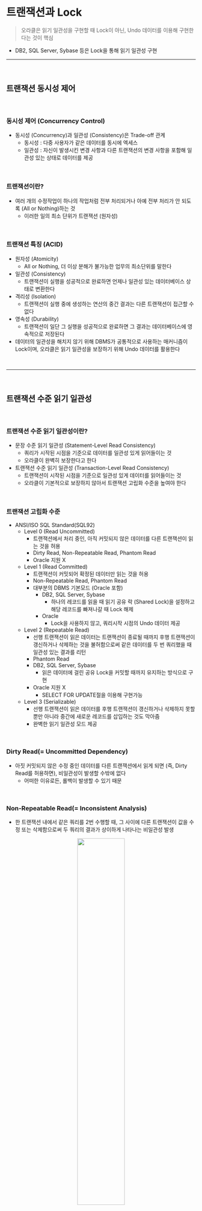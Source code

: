 # 트랜잭션과 Lock
> 오라클은 읽기 일관성을 구현할 때 Lock이 아닌, Undo 데이터를 이용해 구현한다는 것이 핵심
* DB2, SQL Server, Sybase 등은 Lock을 통해 읽기 일관성 구현

<hr>
<br>

## 트랜잭션 동시성 제어
#### 

<br>

### 동시성 제어 (Concurrency Control)
* 동시성 (Concurrency)과 일관성 (Consistency)은 Trade-off 관계
  * 동시성 : 다중 사용자가 같은 데이터를 동시에 엑세스
  * 일관성 : 자신이 발생시킨 변경 사항과 다른 트랜잭션의 변경 사항을 포함해 일관성 있는 상태로 데이터를 제공

<br>

### 트랜잭션이란? 
* 여러 개의 수정작업이 하나의 작업처럼 전부 처리되거나 아예 전부 처리가 안 되도록 (All or Nothing)하는 것
  * 이러한 일의 최소 단위가 트랜잭션 (원자성)

<br>

### 트랜잭션 특징 (ACID)
* 원자성 (Atomicity)
  * All or Nothing, 더 이상 분해가 불가능한 업무의 최소단위를 말한다
* 일관성 (Consistency)
  * 트랜잭션이 실행을 성공적으로 완료하면 언제나 일관성 있는 데이터베이스 상태로 변환한다
* 격리성 (Isolation)
  * 트랜잭션이 실행 중에 생성하는 연산의 중간 결과는 다른 트랜잭션이 접근할 수 없다
* 영속성 (Durability)
  * 트랜잭션이 일단 그 실행을 성공적으로 완료하면 그 결과는 데이터베이스에 영속적으로 저장된다
* 데이터의 일관성을 해치지 않기 위해 DBMS가 공통적으로 사용하는 매커니즘이 Lock이며, 오라클은 읽기 일관성을 보장하기 위해 Undo 데이터를 활용한다

<br>
<hr>
<br>

## 트랜잭션 수준 읽기 일관성
#### 

<br>

### 트랜잭션 수준 읽기 일관성이란?
* 문장 수준 읽기 일관성 (Statement-Level Read Consistency)
  * 쿼리가 시작된 시점을 기준으로 데이터를 일관성 있게 읽어들이는 것
  * 오라클이 완벽히 보장한다고 한다
* 트랜잭션 수준 읽기 일관성 (Transaction-Level Read Consistency)
  * 트랜잭션이 시작된 시점을 기준으로 일관성 있게 데이터를 읽어들이는 것
  * 오라클이 기본적으로 보장하지 않아서 트랜잭션 고립화 수준을 높여야 한다

<br> 

### 트랜잭션 고립화 수준
* ANSI/ISO SQL Standard(SQL92)
  * Level 0 (Read Uncommitted)
    * 트랜잭션에서 처리 중인, 아직 커밋되지 않은 데이터를 다른 트랜잭션이 읽는 것을 허용
    * Dirty Read, Non-Repeatable Read, Phantom Read
    * Oracle 지원 X
  * Level 1 (Read Committed)
    * 트랜잭션이 커밋되어 확정된 데이터만 읽는 것을 허용
    * Non-Repeatable Read, Phantom Read
    * 대부분의 DBMS 기본모드 (Oracle 포함)
      * DB2, SQL Server, Sybase
        * 하나의 레코드를 읽을 때 읽기 공유 락 (Shared Lock)을 설정하고 해당 레코드를 빠져나갈 때 Lock 해제
      * Oracle
        * Lock을 사용하지 않고, 쿼리시작 시점의 Undo 데이터 제공
  * Level 2 (Repeatable Read)
    * 선행 트랜잭션이 읽은 데이터는 트랜잭션이 종료될 때까지 후행 트랜잭션이 갱신하거나 삭제하는 것을 불허함으로써 같은 데이터를 두 번 쿼리했을 때 일관성 있는 결과를 리턴
    * Phantom Read
    * DB2, SQL Server, Sybase
      * 읽은 데이터에 걸린 공유 Lock을 커밋할 때까지 유지하는 방식으로 구현
    * Oracle 지원 X
      * SELECT FOR UPDATE절을 이용해 구현가능
  * Level 3 (Serializable)
    * 선행 트랜잭션이 읽은 데이터를 후행 트랜잭션이 갱신하거나 삭제하지 못할 뿐만 아니라 중간에 새로운 레코드를 삽입하는 것도 막아줌
    * 완벽한 읽기 일관성 모드 제공

<br>

### Dirty Read(= Uncommitted Dependency)
* 아짓 커밋되지 않은 수정 중인 데이터를 다른 트랜잭션에서 읽게 되면 (즉, Dirty Read를 허용하면), 비일관성이 발생할 수밖에 없다
  * 어떠한 이유로든, 롤백이 발생할 수 있기 때문

<br>

### Non-Repeatable Read(= Inconsistent Analysis)
* 한 트랜잭션 내에서 같은 쿼리를 2번 수행할 때, 그 사이에 다른 트랜잭션이 값을 수정 또는 삭제함으로써 두 쿼리의 결과가 상이하게 나타나는 비일관성 발생

<div align="center">
 <img width="50%" src="https://github.com/PoSungKim/development_study/assets/37537227/8367de21-73d4-4ba2-8618-6ec6067cb1ff" />
</div>

* Non-Repeatable Read가 발생하면, 중간에 TX2로 인해 당월주문금액이 변경되어서 해당 고객이 A등급이 되어도, TX1에서는 이미 `:amt` 값을 가지고 있어서 A등급이 아니라, B등급이 되어버린다
  * 즉, Lost Update 발생
* 이를 방지하기 위해서는 TX1의 SELECT절을 FOR UPDATE절로 변경해야 한다
  * TX2는 TX1이 설정한 레코드 Lock을 기다렸다가, TX1이 COMMIT 후 레코드 Lock 해제가 되면 TX2가 실행되어 결과적으로 해당 고객의 등급은 A등급이 된다
* 바로 UPDATE를 했으면, DB버퍼 캐시 블록의 Record Byte와 ITL 슬롯, UNDO 세그먼트의 트랜젝션 테이블 슬롯에 락이 걸려서 TX2가 TX1을 대기해야 했을텐데, 선 SELECT 후 UPDATE 였기 때문에 SELECT FOR UPDATE로 락을 잡아주는 것이 비즈니스적으로 그리고 시스템적으로 옳다
 
<div align="center">
 <img width="50%" src="https://github.com/PoSungKim/development_study/assets/37537227/c4439a36-484e-47b7-9c53-43d2fb7494cd" />
</div>

* TX1 t1에서 그냥 SELECT만 하면, TX t2,3에서 UPDATE 및 COMMIT 성공적으로 진행한다
  * 이후에 TX1 t4에서 UPDATE 할 때
    * CONSISTENT 모드로 쿼리 SCN과 블록 SCN을 비교하여 쿼리가 시작되었을 존재했던 갱신대상인 계좌번호(123)를 식별한 이후에,
    * CURRENT 모드로 갱신하기 때문에, 계좌번호(123)가 데이터에 접근하는 순간에 이미 COMMIT 되어서 가지고 있던 값인 (잔고 55,000 - 50,000 = 5000원)을 사용한다
    * 따라서, 5000원은 `잔고 >= 10000원` WHERE 조건문을 만족하지 않기 때문에, alert가 발생한다
* 즉, 55,000원이 중간에 5,000원이 되어서 "잔고부족" alert가 발생
  * 사용자 입장에서는 금액이 충분했는데, 갑자기 "잔고부족"이 발생하는 현상을 경험
* 만약, SELECT의 `:balance`를 사용했으면, 상단의 사례와 동일하게 Tx2의 변경사항이 아예 없어지면서 Lost Update 발생

<br>

### Phantom Read
* 한 트랜잭션 안에서 일정범위의 레코드들을 두 번 이상 읽을 때, 첫 번째 쿼리에서 없던 유령(Phantom) 레코드가 두 번째 쿼리에서 나타나는 현상
  * 트랜잭션 도중에 새로운 레코드가 삽입되는 것을 허용하기 때문에 발생

<div align="center">
 <img width="50%" src="https://github.com/PoSungKim/development_study/assets/37537227/0f3f1592-25ec-40d0-b00c-25153426429e" />
</div>

* TX1 트랜잭션이 지역별고객과 연령대별고객을 연속해서 집계하는 도중에 새로운 고객이 TX2 트랜잭션에 의해 등록된 상황
  * 결과적으로, 지역별고객 및 연령대별고객 두 집계 테이블을 통해 총고객수를 조회하면 서로 결과 값이 다른 불일치 상태 발생
* Phantom Read를 방지하기 위해서는 트랜잭션 고립화 수준을 Level3 (Serializable)로 변경 필요
  ```sql
  set transaction isolation level serializable
  ```
  * 다만, 고립화 수준이 올라가면, 데이터 일관성을 확보되지만, 동시성이 떨어진다
* 오라클은 Lock을 전혀 사용하지 않은 상태에서 (1)번과 (2)번 쿼리 모두 SCN 확인 과정을 통해 t1 시점에 존재했던 고객만으로 대상으로 집계를 수행하므로 동시성을 저하시키지 않으면서 일관성을 유지한다

<div align="center">
 <img width="50%" src="https://github.com/PoSungKim/development_study/assets/37537227/abeea036-9a41-4330-8db4-a052509350c8" />
</div>

* 원래 의도
  * TX1에서 INSERT한 로그까지만 포함해서 DELETE
* 실제 연산
  * TX2 t2,3에서 INSERT한 로그까지 모두 포함해서 DELETE
  * INSERT/UPDATE/DELETE은 `CONSISTENT 모드로 갱신대상을 식별하고, CURRENT 모드로 갱신`하기 때문
* 해결방안
  * Isolation Level을 3 (Serializable)로 변경
  * TX1 INSERT/DELETE문에 일시 조건 추가 

<div align="center">
 <img width="50%" src="https://github.com/PoSungKim/development_study/assets/37537227/88b2f325-126d-4262-870c-3160f4b528c0" />
</div>

* 보편적인 DBMS의 그래프
* 다만, 오라클은 고립화 수준 (Isolation Level)이 올라가도, Lock을 사용하지 않으므로 동시성이 저하되지는 않는다

<div align="center">
 <img width="50%" src="https://github.com/PoSungKim/development_study/assets/37537227/f17a586b-19af-4b8c-acc4-dfc4dff00ffe" />
</div>

* Serializable_aborts (ORA-08177)
  * 시작데이터 : 고객번호(5)의 잔고(1,000)
  * Serializable 미변경 : 고객번호(5)의 잔고 (2,500)
  * Serializable 변경 : 고객번호(5)의 잔고 (1,500)
    * TX2의 UPDATE문에 대한 Lost Update가 발생하면서 ORA-08177 발생

<br>
<hr>
<br>

## 비관적 vs. 낙관적 동시성 제어
#### 동시성 제어 = {비관적 동시성 제어, 낙관적 동시성 제어}

<br>

### 비관적 vs. 낙관적 동시성 제어
* 비관적 동시성 제어 (Pessimistic Concurrency Control)
  * 사용자들이 같은 데이터를 동시에 수정할 것이라고 가정
  * 한 사용자가 데이터를 읽는 시점에 Lock을 걸고 조회 또는 갱신처리가 완료될 때까지 유지
* 낙관적 동시성 제어 (Optimistic Concurrency Control)
  * 사용자들이 같은 데이터를 동시에 수정하지 않을 것이라고 가정
  * 읽는 시점에 Lock을 사용하지는 않지만, 데이터를 수정하고자 하는 시점에 앞서 읽은 데이터가 다른 사용에 의해 변경되었는지를 반드시 검사
* 동시성 제어가 있는 낙관적 프로그램밍
  ```sql
  INSERT INTO 주문
  SELECT :상품코드, :고객ID, :주문일시, :상점번호, ...
  FROM   상품
  WHERE  상품코드 = :상품코드
  AND    가격 = :가격; -- 주문을 시작한 시점 가격
  
  if sql%rowcount = 0 then;
    alert('상품가격이 변경되었습니다.');
  else if;
  ```
  * 주문 쿼리가 시작된 시점의 가격으로 상품 조회해서 주문에 등록한다
    * 상품 조회 시에 1,000원이었던 상품이 주문을 진행하는 동안, 가격이 수정돼서 결제를 완료하는 순간에는 1,200원으로 변경되는 상황
    * INSERT 0건이 발생하고, sql%rowcount는 0건이 된다

<br>

### 비관적 동시성 제어
* 비관적 동시성 제어를 위한 기본적인 구현 패턴
* 상황
  * 우수 고객을 대상으로 적립포인트를 추가시켜주는 이벤트를 실시한다고 가정
* 일관성 문제점
  * 고객의 다양한 실적정보를 읽고 복잡한 산출공식을 이용해 적립포인트를 계산하는 동안 (SELECT문 이후와 UPDATE문 이전 사이)
  * 다른 트랜잭션이 같은 고객레코드를 변경한다면 문제 발생 가능

```sql
SELECT 적립포인트, 방문횟수, 최근방문일시, 구매실적
FROM   고객
WHERE  고객번호 = :cust_nm
FOR UPDATE

-- 새로운 적립포인트 계산

UPDATE 고객
SET    적립포인트 = :적립포인트
WHERE  고객번호  = :cust_num
```

* 일관성 해결점
  * SELECT FOR UPDATE로 해당 고객 레코드에 Lock 설정하면 데이터 일관성 유지 가능
* 동시성 우려점
  * SELECT 시점에 Lock을 거는 비관적 동시성 제어는 시스템 동시성을 떨어트림
* 동시성 해결점
  * WAIT or NOWAIT 옵션을 함께 사용

```sql
SELECT
...
FOR UPDATE NOWAIT  -- 대기없이 Exception(ORA-00054)을 던짐

FOR UPDATE WAIT 3  -- 3초 대기 후 Exception(ORA-3006)을 던짐
```
* 해당 Exception을 Catch해서 "다른 사용자에 의해 변경 중이므로 다시 시도하십시오."라는 메세지로 다시 Throw 가능
* 금융권에서는 SELECT FOR UPDATE 자주 사용

<br>

### 낙관적 동시성 제어
* Lock을 걸지 않되, 중간에 변경사항이 있으면 UPDATE 0건이 되는 패턴
* 예시1)
  * SELECT로 조회한 정보들로 UPDATE WHERE절에 모두 포함시키는 예시
```sql
SELECT 적립포인트, 방문횟수, 최근방문일시, 구매실적 INTO :a, :b, :c, :d
FROM   고객
WHERE  고객번호 = :cust_num;

-- 새로운 적립포인트 계산

UPDATE 고객 SET 적립포인트 = :적립포인트
WHERE  고객번호 = :cust_num
AND    적립포인트 = :a
AND    방문횟수 = :b
AND    최근방문일시 = :c
AND    구매실적 = :d ;

if sql%rowcount = 0 then
  alert('다른 사용자에 의해 변경되었습니다.');
end if;
```

* 예시2)
  * 테이블의 최종변경일시를 관리하는 칼럼을 활용하는 예시
```sql
SELECT 적립포인트, 방문횟수, 최근방문일시, 구매실적, 변경일시
INTO :a, :b, :c, :d, :mod_dt
FROM   고객
WHERE  고객번호 = :cust_num;

-- 새로운 적립포인트 계산

UPDATE 고객 SET 적립포인트 = :적립포인트, 변경일시 = SYSDATE
WHERE  고객번호 = :cust_num
AND    변경일시 = :mod_dt; -- 최종 변경일시가 앞서 읽은 값과 같은지 비교

if sql%rowcount = 0 then
  alert('다른 사용자에 의해 변경되었습니다.');
end if;
```

* 예시3)
  * 예시2) += 다른 트랜잭션에 의해 설정된 Lock 때문에 동시성이 저하되는 것을 예방하는 예시
  * SELECT FOR UPDATE 활용
```sql
SELECT 적립포인트, 방문횟수, 최근방문일시, 구매실적, 변경일시
INTO   :a, :b, :c, :d, :mod_dt
FROM   고객
WHERE  고객번호 = :cust_num;

-- 새로운 적립포인트 계산

SELECT 고객번호
FROM   고객
WHERE  고객번호 = :cust_num;
AND    변경일시 = :mod_dt
FOR UPDATE NOWAIT;

UPDATE 고객 SET 적립포인트 = :적립포인트, 변경일시 = SYSDATE
WHERE  고객번호 = :cust_num
AND    변경일시 = :mod_dt; -- 최종 변경일시가 앞서 읽은 값과 같은지 비교

if sql%rowcount = 0 then
  alert('다른 사용자에 의해 변경되었습니다.');
end if;
```
* 별도의 Timestamp 칼럼을 두고 관리할 때, 규칙을 제대로 지키지 않으면 Lost Update 문제가 발생할 수 있음
  * Pseudo 칼럼 ora_rowscn을 활용 가능
```sql
SELECT e.empno, e.ename, ORA_ROWSCN, SCN_TO_TIMESTAMP(ORA_ROWSCN)
FROM   emp e;
```
* 다만, ora_rowscn Pseudo 칼럼을 이용하기 위해서는 하단의 설정 필요
  * 이 옵션을 사용해야 로우 단위로 SCN 기록
    * 기본값 (NoRowDependencies)이면, 블록 단위의 SCN이 출력되고 레코드 하나만 변경해도 블록 내 모든 레코드의 ora_rowscn이 변경되기 때문에, 옵션 변경 필요
```sql
CREATE TABLE t
ROWDEPENDENCIES
AS
SELECT * FROM scoot.emp;
```
* 예시4)
  * Row 단위 SCN을 변경시점으로 활용한 예시
```sql
SELECT 적립포인트, 방문횟수, 최근방문일시, 구매실적, ora_rowscn
INTO   :a, :b, :c, :d, :rowscn
FROM   고객
WHERE  고객번호 = :cust_num;

-- 새로운 적립포인트 계산

UPDATE 고객 SET 적립포인트 = :적립포인트
WHERE  고객번호 = :cust_num
AND    ora_rowscn = :rowscn;

if sql%rowcount = 0 then
  alert('다른 사용자에 의해 변경되었습니다.');
end if;
```

<br>
<hr>
<br>


